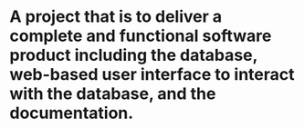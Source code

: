 # A project that is to deliver a complete and functional software product including the database, web-based user interface to interact with the database, and the documentation.
